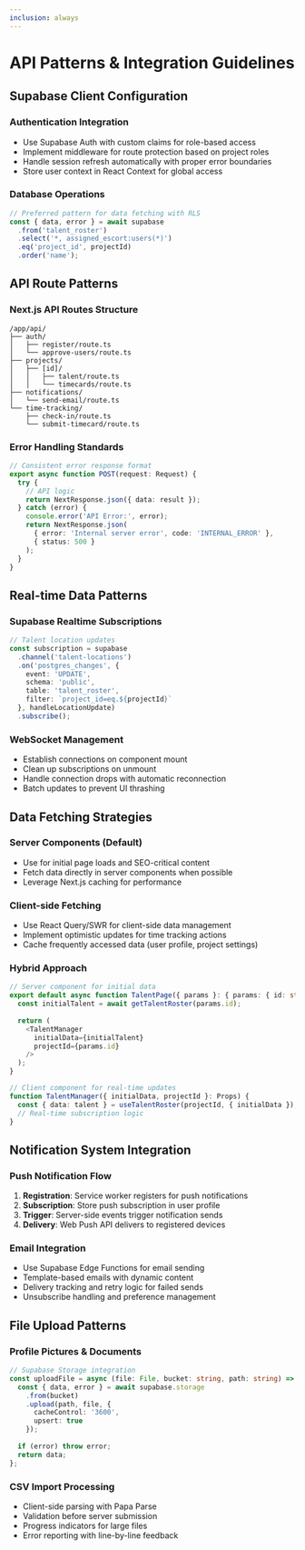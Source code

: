```yaml
---
inclusion: always
---
```


# API Patterns & Integration Guidelines

## Supabase Client Configuration

### Authentication Integration
- Use Supabase Auth with custom claims for role-based access
- Implement middleware for route protection based on project roles
- Handle session refresh automatically with proper error boundaries
- Store user context in React Context for global access

### Database Operations
```typescript
// Preferred pattern for data fetching with RLS
const { data, error } = await supabase
  .from('talent_roster')
  .select('*, assigned_escort:users(*)')
  .eq('project_id', projectId)
  .order('name');
```

## API Route Patterns

### Next.js API Routes Structure
```
/app/api/
├── auth/
│   ├── register/route.ts
│   └── approve-users/route.ts
├── projects/
│   ├── [id]/
│   │   ├── talent/route.ts
│   │   └── timecards/route.ts
├── notifications/
│   └── send-email/route.ts
└── time-tracking/
    ├── check-in/route.ts
    └── submit-timecard/route.ts
```

### Error Handling Standards
```typescript
// Consistent error response format
export async function POST(request: Request) {
  try {
    // API logic
    return NextResponse.json({ data: result });
  } catch (error) {
    console.error('API Error:', error);
    return NextResponse.json(
      { error: 'Internal server error', code: 'INTERNAL_ERROR' },
      { status: 500 }
    );
  }
}
```

## Real-time Data Patterns

### Supabase Realtime Subscriptions
```typescript
// Talent location updates
const subscription = supabase
  .channel('talent-locations')
  .on('postgres_changes', {
    event: 'UPDATE',
    schema: 'public',
    table: 'talent_roster',
    filter: `project_id=eq.${projectId}`
  }, handleLocationUpdate)
  .subscribe();
```

### WebSocket Management
- Establish connections on component mount
- Clean up subscriptions on unmount
- Handle connection drops with automatic reconnection
- Batch updates to prevent UI thrashing

## Data Fetching Strategies

### Server Components (Default)
- Use for initial page loads and SEO-critical content
- Fetch data directly in server components when possible
- Leverage Next.js caching for performance

### Client-side Fetching
- Use React Query/SWR for client-side data management
- Implement optimistic updates for time tracking actions
- Cache frequently accessed data (user profile, project settings)

### Hybrid Approach
```typescript
// Server component for initial data
export default async function TalentPage({ params }: { params: { id: string } }) {
  const initialTalent = await getTalentRoster(params.id);
  
  return (
    <TalentManager 
      initialData={initialTalent}
      projectId={params.id}
    />
  );
}

// Client component for real-time updates
function TalentManager({ initialData, projectId }: Props) {
  const { data: talent } = useTalentRoster(projectId, { initialData });
  // Real-time subscription logic
}
```

## Notification System Integration

### Push Notification Flow
1. **Registration**: Service worker registers for push notifications
2. **Subscription**: Store push subscription in user profile
3. **Trigger**: Server-side events trigger notification sends
4. **Delivery**: Web Push API delivers to registered devices

### Email Integration
- Use Supabase Edge Functions for email sending
- Template-based emails with dynamic content
- Delivery tracking and retry logic for failed sends
- Unsubscribe handling and preference management

## File Upload Patterns

### Profile Pictures & Documents
```typescript
// Supabase Storage integration
const uploadFile = async (file: File, bucket: string, path: string) => {
  const { data, error } = await supabase.storage
    .from(bucket)
    .upload(path, file, {
      cacheControl: '3600',
      upsert: true
    });
  
  if (error) throw error;
  return data;
};
```

### CSV Import Processing
- Client-side parsing with Papa Parse
- Validation before server submission
- Progress indicators for large files
- Error reporting with line-by-line feedback